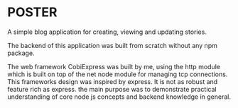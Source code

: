 # POSTER

A simple blog application for creating, viewing and updating stories.

The backend of this application was built from scratch without any npm package.

The web framework CobiExpress was built by me, using the http module which is built on top of the net node module for managing tcp connections. This frameworks design was inspired by express. It is not as robust and feature rich as express. the main purpose was to demonstrate practical understanding of core node js concepts and backend knowledge in general.